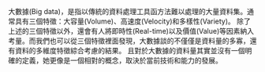 大數據(Big data)，是指以傳統的資料處理工具函方法難以處理的大量資料集。通常具有三個特徵：大容量(Volume)、高速度(Velocity)和多樣性(Variety)。
除了上述的三個特徵以外，還會有人將即時性(Real-time)以及價值(Value)等因素納入考量。而我們也可以從三個特徵裡面發現，大數據談的不僅僅是資料量的多寡，還有資料的多維度特徵綜合考慮的結果。
且對於大數據的資料量其實並沒有一個明確的定義，她更像是一個相對的概念，取決於當前技術和能力的發展。